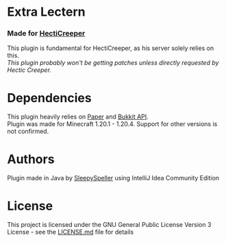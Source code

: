 # Extra Lectern
### Made for [HectiCreeper](https://youtu.be/IgNUbbzqIqI)

This plugin is fundamental for HectiCreeper, as his server solely relies on this.<br>
*This plugin probably won't be getting patches unless directly requested by Hectic Creeper.*

# Dependencies
This plugin heavily relies on [Paper](https://papermc.io/) and [Bukkit API](https://hub.spigotmc.org/javadocs/bukkit/). <br>
Plugin was made for Minecraft 1.20.1 - 1.20.4. Support for other versions is not confirmed.

# Authors
Plugin made in Java by [SleepySpeller](https://github.com/sleepyspeller/) using IntelliJ Idea Community Edition

# License 
This project is licensed under the GNU General Public License Version 3 License - see the [LICENSE.md](https://github.com/SleepySpeller/ExtraLectern/blob/main/LICENSE) file for details

